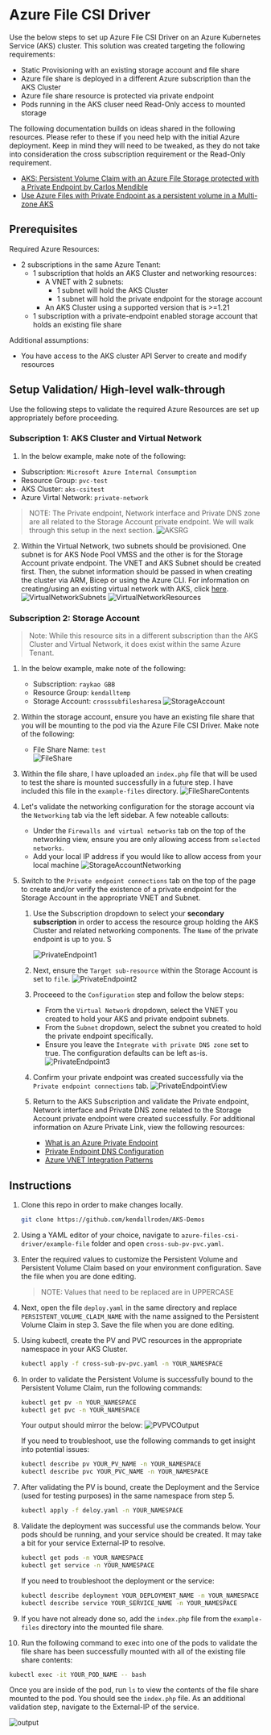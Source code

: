 # Azure File CSI Driver

Use the below steps to set up Azure File CSI Driver on an Azure Kubernetes Service (AKS) cluster. This solution was created targeting the following requirements:
- Static Provisioning with an existing storage account and file share
- Azure file share is deployed in a different Azure subscription than the AKS Cluster
- Azure file share resource is protected via private endpoint  
- Pods running in the AKS cluser need Read-Only access to mounted storage

The following documentation builds on ideas shared in the following resources. Please refer to these if you need help with the initial Azure deployment. Keep in mind they will need to be tweaked, as they do not take into consideration the cross subscription requirement or the Read-Only requirement.
- [AKS: Persistent Volume Claim with an Azure File Storage protected with a Private Endpoint by Carlos Mendible](https://carlos.mendible.com/2021/08/02/aks-persistent-volume-claim-with-an-azure-file-storage-protected-with-a-private-endpoint/)
- [Use Azure Files with Private Endpoint as a persistent volume in a Multi-zone AKS](https://www.returngis.net/2021/08/utilizar-azure-files-con-private-link-como-persistent-volume-en-un-aks-multi-zona/)

## Prerequisites

Required Azure Resources: 
- 2 subscriptions in the same Azure Tenant:
  - 1 subscription that holds an AKS Cluster and networking resources: 
      - A VNET with 2 subnets:
         - 1 subnet will hold the AKS Cluster 
         - 1 subnet will hold the private endpoint for the storage account 
      - An AKS Cluster using a supported version that is >=1.21 
   - 1 subscription with a private-endpoint enabled storage account that holds an existing file share
 

Additional assumptions: 
- You have access to the AKS cluster API Server to create and modify resources 

## Setup Validation/ High-level walk-through 
Use the following steps to validate the required Azure Resources are set up appropriately before proceeding. 

### Subscription 1: AKS Cluster and Virtual Network 

1.  In the below example, make note of the following: 
   - Subscription: `Microsoft Azure Internal Consumption`
   - Resource Group: `pvc-test`
   - AKS Cluster: `aks-csitest`
   - Azure Virtal Network: `private-network`
   >NOTE: The Private endpoint, Network interface and Private DNS zone are all related to the Storage Account private endpoint. We will walk through this setup in the next section.
   ![AKSRG](assets/AKSRG.png)

2. Within the Virtual Network, two subnets should be provisioned. One subnet is for AKS Node Pool VMSS and the other is for the Storage Account private endpoint. The VNET and AKS Subnet should be created first. Then, the subnet information should be passed in when creating the cluster via ARM, Bicep or using the Azure CLI. For information on creating/using an existing virtual network with AKS, click [here](https://docs.microsoft.com/en-us/azure/aks/configure-kubenet).  
   ![VirtualNetworkSubnets](assets/VirtualNetworkSubnets.png)
   ![VirtualNetworkResources](assets/VirtualNetworkResources.png)

### Subscription 2: Storage Account 
>Note: While this resource sits in a different subscription than the AKS Cluster and Virtual Network, it does exist within the same Azure Tenant. 

1. In the below example, make note of the following: 
   - Subscription: `raykao GBB`
   - Resource Group: `kendalltemp`
   - Storage Account: `crosssubfilesharesa`
   ![StorageAccount](assets/StorageAccountRGView.png)

2. Within the storage account, ensure you have an existing file share that you will be mounting to the pod via the Azure File CSI Driver. Make note of the following: 
   - File Share Name: `test`  
   ![FileShare](assets/FileShareView.png)

3. Within the file share, I have uploaded an `index.php` file that will be used to test the share is mounted successfully in a future step. I have included this file in the `example-files` directory. 
   ![FileShareContents](assets/FileShareContents.png)

4. Let's validate the networking configuration for the storage account via the `Networking` tab via the left sidebar. A few noteable callouts: 
   - Under the `Firewalls and virtual networks` tab on the top of the networking view, ensure you are only allowing access from `selected networks`. 
   - Add your local IP address if you would like to allow access from your local machine 
   ![StorageAccountNetworking](assets/StorageAccountNetworkView.png)

5. Switch to the `Private endpoint connections` tab on the top of the page to create and/or verify the existence of a private endpoint for the Storage Account in the appropriate VNET and Subnet. 

   1. Use the Subscription dropdown to select your **secondary subscription** in order to access the resource group holding the AKS Cluster and related networking components. The `Name` of the private endpoint is up to you. S
      
      ![PrivateEndpoint1](assets/PrivateEndpoint1.png)

   2. Next, ensure the `Target sub-resource` within the Storage Account is set to `file`.
      ![PrivateEndpoint2](assets/PrivateEndpoint2.png)

   3. Proceeed to the `Configuration` step and follow the below steps: 
      - From the `Virtual Network` dropdown, select the VNET you created to hold your AKS and private endpoint subnets.
      - From the `Subnet` dropdown, select the subnet you created to hold the private endpoint specifically.
      - Ensure you leave the `Integrate with private DNS zone` set to true. The configuration defaults can be left as-is.
      ![PrivateEndpoint3](assets/PrivateEndpoint3.png)

   4. Confirm your private endpoint was created successfully via the `Private endpoint connections` tab.
      ![PrivateEndpointView](assets/privateendpointview.png)
   
   5. Return to the AKS Subscription and validate the Private endpoint, Network interface and Private DNS zone related to the Storage Account private endpoint were created successfully. For additional information on Azure Private Link, view the following resources: 
      - [What is an Azure Private Endpoint](https://docs.microsoft.com/en-us/azure/private-link/private-endpoint-overview)
      - [Private Endpoint DNS Configuration](https://docs.microsoft.com/en-us/azure/private-link/private-endpoint-dns)
      - [Azure VNET Integration Patterns](https://github.com/fguerri/AzureVNetIntegrationPatterns)


## Instructions

1. Clone this repo in order to make changes locally. 

   ```bash
   git clone https://github.com/kendallroden/AKS-Demos
   ```

2. Using a YAML editor of your choice, navigate to `azure-files-csi-driver/example-file` folder and open `cross-sub-pv-pvc.yaml`.

3. Enter the required values to customize the Persistent Volume and Persistent Volume Claim based on your environment configuration. Save the file when you are done editing.
   > NOTE: Values that need to be replaced are in UPPERCASE 

4. Next, open the file `deploy.yaml` in the same directory and replace `PERSISTENT_VOLUME_CLAIM_NAME` with the name assigned to the Persistent Volume Claim in step 3. Save the file when you are done editing.

5. Using kubectl, create the PV and PVC resources in the appropriate namespace in your AKS Cluster.
   
   ```bash
   kubectl apply -f cross-sub-pv-pvc.yaml -n YOUR_NAMESPACE
   ```

6. In order to validate the Persistent Volume is successfully bound to the Persistent Volume Claim, run the following commands: 
   
   ```bash
   kubectl get pv -n YOUR_NAMESPACE 
   kubectl get pvc -n YOUR_NAMESPACE 
   ```
   Your output should mirror the below:
   ![PVPVCOutput](assets/ValidatePVandPVC.png)

   If you need to troubleshoot, use the following commands to get insight into potential issues:
   
   ```bash
   kubectl describe pv YOUR_PV_NAME -n YOUR_NAMESPACE 
   kubectl describe pvc YOUR_PVC_NAME -n YOUR_NAMESPACE 
   ```

7. After validating the PV is bound, create the Deployment and the Service (used for testing purposes) in the same namespace from step 5.
   
   ```bash
   kubectl apply -f deloy.yaml -n YOUR_NAMESPACE
   ```
8. Validate the deployment was successful use the commands below. Your pods should be running, and your service should be created. It may take a bit for your service External-IP to resolve.  
   
   ```bash
   kubectl get pods -n YOUR_NAMESPACE    
   kubectl get service -n YOUR_NAMESPACE 
   ```

   If you need to troubleshoot the deployment or the service:

   ```bash
   kubectl describe deployment YOUR_DEPLOYMENT_NAME -n YOUR_NAMESPACE
   kubectl describe service YOUR_SERVICE_NAME -n YOUR_NAMESPACE 
   ```

9. If you have not already done so, add the `index.php` file from the `example-files` directory into the mounted file share.

10. Run the following command to exec into one of the pods to validate the file share has been successfully mounted with all of the existing file share contents: 
   ```bash
   kubectl exec -it YOUR_POD_NAME -- bash 
   ```
Once you are inside of the pod, run `ls` to view the contents of the file share mounted to the pod. You should see the `index.php` file. As an additional validation step, navigate to the External-IP of the service. 

![output](assets/IndexOutput.png)

